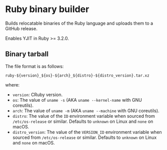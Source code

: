 # Ruby binary builder

Builds relocatable binaries of the Ruby language and uploads them to
a GitHub release.

Enables YJIT in Ruby >= 3.2.0.

## Binary tarball

The file format is as follows:

```shell
ruby-${version}_${os}-${arch}_${distro}-${distro_version}.tar.xz
```

where:

* `version`: CRuby version.
* `os`: The value of `uname -s` (AKA `uname --kernel-name` with GNU coreutils).
* `arch`: The value of `uname -m` (AKA `uname --machine` with GNU coreutils).
* `distro`: The value of the `ID` environment variable when sourced from `/etc/os-release` or similar. Defaults to `unknown` on Linux and `none` on macOS.
* `distro_version`: The value of the `VERSION_ID` environment variable when sourced from `/etc/os-release` or similar. Defaults to `unknown` on Linux and `none` on macOS.
